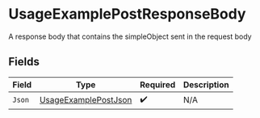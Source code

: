 # UsageExamplePostResponseBody

A response body that contains the simpleObject sent in the request body


## Fields

| Field                                                                   | Type                                                                    | Required                                                                | Description                                                             |
| ----------------------------------------------------------------------- | ----------------------------------------------------------------------- | ----------------------------------------------------------------------- | ----------------------------------------------------------------------- |
| `Json`                                                                  | [UsageExamplePostJson](../../Models/Operations/UsageExamplePostJson.md) | :heavy_check_mark:                                                      | N/A                                                                     |